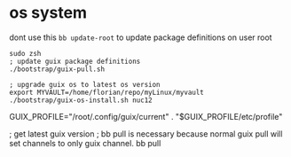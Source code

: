 


# os system

dont use this
`bb update-root` to update package definitions on user root

```
sudo zsh
; update guix package definitions
./bootstrap/guix-pull.sh

; upgrade guix os to latest os version
export MYVAULT=/home/florian/repo/myLinux/myvault
./bootstrap/guix-os-install.sh nuc12
```

GUIX_PROFILE="/root/.config/guix/current"
. "$GUIX_PROFILE/etc/profile"

; get latest guix version
; bb pull is necessary because normal guix pull will set channels to only guix channel.
bb pull